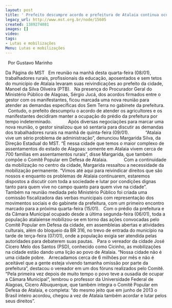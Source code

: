 ```yaml
---
layout: post
title: ' Prefeito descumpre acordo e prefeitura de Atalaia continua ocupada'
legacy_url: http://www.mst.org.br/node/15605
created: 1389274081
images: []
video: 
tags:
- Lutas e mobilizações
Menu: Lutas e mobilizações
---
```



 
Por Gustavo Marinho

Da Página do MST
 
Em reunião na manhã desta quarta-feira (08/01), trabalhadores rurais, profissionais da educação, aposentados e sem tetos do município de Atalaia levaram suas reivindicações ao prefeito da cidade, Manoel da Silva Oliveira (PTB).
 
Na presença do Procurador Geral do Ministério Público de Alagoas, Sérgio Jucá, dos acordos firmados entre o gestor com os manifestantes, ficou marcada uma nova reunião para atender as demandas específicas dos Sem Terra no gabinete da prefeitura.
 
Contudo, o prefeito descumpriu o acordo de atender os agricultores e os manifestantes decidiram manter a ocupação do prédio da prefeitura por tempo indeterminado.
           
Após diversas negociações para marcar uma nova reunião, o gestor sinalizou que só sentaria para discutir as demandas dos trabalhadores rurais na manhã de quinta-feira (09/01).
           
“Atalaia vive um sério problema de administração”, denunciou Margarida Silva, da Direção Estadual do MST. “É nessa cidade que temos o maior complexo de assentamentos do estado de Alagoas: somente em Atalaia vivem cerca de 700 famílias em assentamentos rurais”, disse Margarida, que também compõe o Comitê Popular em Defesa de Atalaia.
           
Com a continuidade da mobilização no centro da cidade, Margarida ressaltou a necessidade da mobilização permanente. “Vimos até aqui para reivindicar direitos que são nossos e enquanto os problemas de Atalaia continuarem, estaremos dispostos a discutir com toda a sociedade e lutar por condições dignas tanto para quem vive no campo quanto para quem vive na cidade”.
           
Também na reunião mediada pelo Ministério Público foi criada uma comissão fiscalizadora das verbas municipais com representação dos movimentos sociais e do gabinete da prefeitura, com um primeiro encontro marcado para a próxima quarta-feira (15/01).
 
Com o prédio da prefeitura e da Câmara Municipal ocupado desde a última segunda-feira (06/01), toda a população atalaiense mobilizou-se em torno das ações convocadas pelo Comitê Popular em Defesa da cidade, em assembleias abertas e atividades culturais, além do bloqueio da BR 316, no trevo de entrada do município na tarde de terça-feira (07/01), onde a população exigia ser atendida pelas autoridades para debaterem suas pautas.
 
Para o vereador da cidade José Cícero Melo dos Santos (PSD), conhecido como Cicinho, as mobilizações na cidade estão dando uma lição ao povo de Atalaia. “Nossa cidade não é uma cidade pobre.
 
Arrecadamos cerca de 6 milhões por mês e não é aceitável que a gente esteja vivendo tamanha omissão por parte da prefeitura”, destacou o vereador em um dos fóruns realizados pelo Comitê.
 
“Pela primeira vez depois de muito tempo o povo teve a ousadia de ocupar a Câmara Municipal”, lembrou o professor da Universidade Federal de Alagoas, Cícero Albuquerque, que também integra o Comitê Popular em Defesa de Atalaia, e completa: “do mesmo jeito que em junho de 2013 o Brasil inteiro acordou, chegou a vez de Atalaia também acordar e lutar pelos seus direitos”.
 
